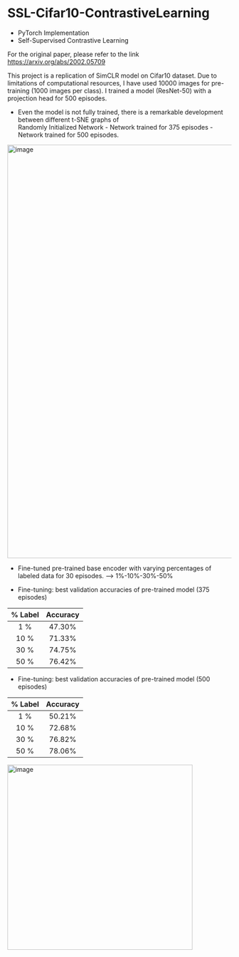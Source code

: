 # SSL-Cifar10-ContrastiveLearning
- PyTorch Implementation
- Self-Supervised Contrastive Learning

For the original paper, please refer to the link https://arxiv.org/abs/2002.05709

This project is a replication of SimCLR model on Cifar10 dataset. Due to limitations of computational resources, I have used 10000 images for pre-training (1000 images per class). I trained a model (ResNet-50) with a projection head for 500 episodes.


- Even the model is not fully trained, there is a remarkable development between different t-SNE graphs of                                    
  Randomly Initialized Network  - Network trained for 375 episodes -  Network trained for 500 episodes.

<img width="929" alt="image" src="https://user-images.githubusercontent.com/87897577/226417973-770a5f38-20d8-48e6-9735-427b493701a4.png">

- Fine-tuned pre-trained base encoder with varying percentages of labeled data for 30 episodes. --> 1%-10%-30%-50%

- Fine-tuning: best validation accuracies of  pre-trained model (375 episodes)

| % Label | Accuracy  | 
|  :---:  |   :---:   |
|  1 %    |   47.30%  |         
| 10 %    |   71.33%  | 
| 30 %    |   74.75%  |
| 50 %    |   76.42%  |

- Fine-tuning: best validation accuracies of pre-trained model (500 episodes)

| % Label | Accuracy  | 
|  :---:  |   :---:   |
|  1 %    |   50.21%  |
| 10 %    |   72.68%  |
| 30 %    |   76.82%  |
| 50 %    |   78.06%  |

<!-- <img width="1031" alt="image" src="https://user-images.githubusercontent.com/87897577/227078015-f0a05e94-ca20-447b-9af6-f473bb8e0760.png"> -->
<!-- <p align="center"> -->
<img width="416" alt="image" src="https://user-images.githubusercontent.com/87897577/228304333-04a8e920-96d1-421c-9267-5517e427e760.png">
<!-- </p> -->


